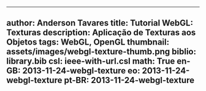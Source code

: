 ------------------------------
author: Anderson Tavares
title: Tutorial WebGL: Texturas
description: Aplicação de Texturas aos Objetos
tags: WebGL, OpenGL
thumbnail: assets/images/webgl-texture-thumb.png
biblio: library.bib
csl: ieee-with-url.csl
math: True
en-GB: 2013-11-24-webgl-texture
eo: 2013-11-24-webgl-texture
pt-BR: 2013-11-24-webgl-texture
------------------------------
